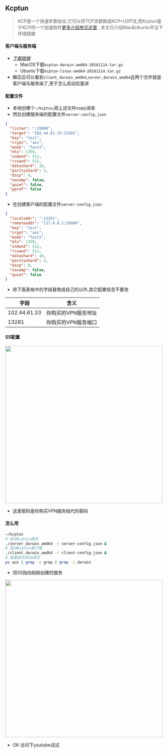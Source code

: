 ## Kcptun 
> KCP是一个快速牢靠协议,它可以将TCP流替换成KCP+UDP流,而Kcptun基于KCP的一个加速软件[更多介绍参见这里](https://github.com/xtaci/kcptun) , 本文只介绍Mac&Ubuntu平台下环境搭建


#### 客户端与服务端
* [_下载链接_](https://github.com/xtaci/kcptun/releases)
    * MacOS下载`kcptun-darwin-amd64-20181114.tar.gz`
    * Ubuntu下载`kcptun-linux-amd64-20181114.tar.gz`
* 解压后可以看到`client_darwin_amd64`,`server_darwin_amd64`这两个文件就是客户端与服务端了,至于怎么启动后面讲

#### 配置文件
* 本地创建个`~/kcptun`,把上述文件copy进来
* 然后创建服务端的配置文件`server-config.json`

```json
{
  "listen": ":29900",
  "target": "102.44.61.33:13281",
  "key": "test",
  "crypt": "aes",
  "mode": "fast2",
  "mtu": 1350,
  "sndwnd": 512,
  "rcvwnd": 512,
  "datashard": 10,
  "parityshard": 3,
  "dscp": 0,
  "nocomp": false,
  "quiet": false,
  "pprof": false
}

```


* 在创建客户端的配置文件`server-config.json`

```json
{
  "localaddr": ":13281",
  "remoteaddr": "127.0.0.1:29900",
  "key": "test",
  "crypt": "aes",
  "mode": "fast2",
  "mtu": 1350,
  "sndwnd": 512,
  "rcvwnd": 512,
  "datashard": 10,
  "parityshard": 3,
  "dscp": 0,
  "nocomp": false,
  "quiet": false
}
```

* 除下面表格中的字段替换成自己的以外,其它配置信息不要改

字段|含义
--|--
102.44.61.33|你购买的VPN服务地址
13281|你购买的VPN服务端口

#### SS配置

<img src="http://p0fjq92nc2.bkt.clouddn.com/18-11-22/45736710.jpg" width="500" hegiht="313" align=center />

* 这里密码是你购买VPN服务指代的密码

#### 怎么用

```bash
~/kcptun
# 启动kcptun服务
./server_darwin_amd64 -c server-config.json &
# 启动kcptun客户端
./client_darwin_amd64 -c client-config.json & 
# 查看是否启动成功
ps aux | grep -v grep | grep -i darwin

```

* 将SS指向刚刚创建的服务  

<img src="http://p0fjq92nc2.bkt.clouddn.com/18-11-22/61189423.jpg" width="500" hegiht="313" align=center />  


* OK  访问下youtube试试
